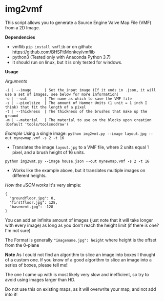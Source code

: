 # img2vmf
This script allows you to generate a Source Engine Valve Map File (VMF) from a 2D Image.

**Dependencies**

- vmflib `pip install vmflib` or on github: https://github.com/BHSPitMonkey/vmflib
- python3 (Tested only with Anaconda Python 3.7)
- It should run on linux, but it is only tested for windows.

**Usage**

*Arguments*

```
-i | --image      | Set the input image (If it ends in .json, it will use a set of images, see below for more information)
-o | --out        | The name as which to save the VMF file
-s | --pixelsize  | The amount of Hammer Units (1 unit = 1 inch I think) that fit the length of a pixel
-t | --thickness  | The thickness of the brushes that make up the ground
-m | --material   | The material to use on the blocks upon creation (Default 'tools/toolsnodraw')
```

*Example*
Using a single image:
`python img2vmt.py --image layout.jpg --out mynewmap.vmf -s 2 -t 16`
- Translates the image `layout.jpg` to a VMF file, where 2 units equal 1 pixel, and a brush height of 16 units.

`python img2vmt.py --image house.json --out mynewmap.vmf -s 2 -t 16`
- Works like the example above, but it translates multiple images on different heights.

*How the JSON works*
It's very simple:
```
{
  "groundfloor.jpg": 0,
  "firstfloor.jpg": 128,
  "basement.jpg": -128
}
```
You can add an infinite amount of images (just note that it will take longer with every image) as long as you don't reach the height limit (if there is one? I'm not sure)

The Format is generally `"imagename.jpg": height` where height is the offset from the 0-plane

**Note**
As I could not find an algorithm to slice an image into boxes I thought of a custom one.
If you know of a good algorithm to slice an image into a series of boxes, please tell me!

The one I came up with is most likely very slow and inefficient, so try to avoid using images larger than HD.

Do not use this on existing maps, as it will overwrite your map, and not add into it!
